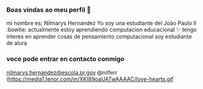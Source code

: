 ### Boas vindas ao meu perfil :blue_heart:
mi nombre es; Nilmarys Hernandez
Yo soy una estudiante del João Paulo II :bowtie:
actualmente estoy aprendiendo computacion educacional :sparkles:
tengo interes en aprender cosas de pensamiento computacional 
soy estudiante de alura 

### voce pode entrar en contacto conmigo
nilmarys.hernandez@escola.pr.gov
@nilferr
(https://media1.tenor.com/m/XKI89oaUATwAAAAC/love-hearts.gif
